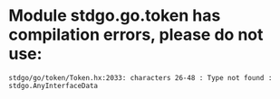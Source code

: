 # Module stdgo.go.token has compilation errors, please do not use:
```
stdgo/go/token/Token.hx:2033: characters 26-48 : Type not found : stdgo.AnyInterfaceData

```

